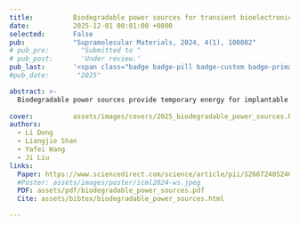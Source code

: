 ```yaml
---
title:          Biodegradable power sources for transient bioelectronics
date:           2025-12-01 00:01:00 +0800
selected:       False
pub:            "Supramolecular Materials, 2024, 4(1), 100082"
# pub_pre:        "Submitted to "
# pub_post:       'Under review.'
pub_last:       '<span class="badge badge-pill badge-custom badge-primary">Journal</span>'
#pub_date:       "2025"

abstract: >-
  Biodegradable power sources provide temporary energy for implantable bioelectronics through storage, harvesting, and transfer, with future research focusing on improving biocompatibility, energy density, and degradation control.
  
cover:          assets/images/covers/2025_biodegradable_power_sources.PNG
authors:
  - Li Dong
  - Liangjie Shan
  - Yafei Wang
  - Ji Liu
links:
  Paper: https://www.sciencedirect.com/science/article/pii/S2667240524000205
  #Poster: assets/images/poster/icml2024-ws.jpeg
  PDF: assets/pdf/biodegradable_power_sources.pdf
  Cite: assets/bibtex/biodegradable_power_sources.html

---
```


